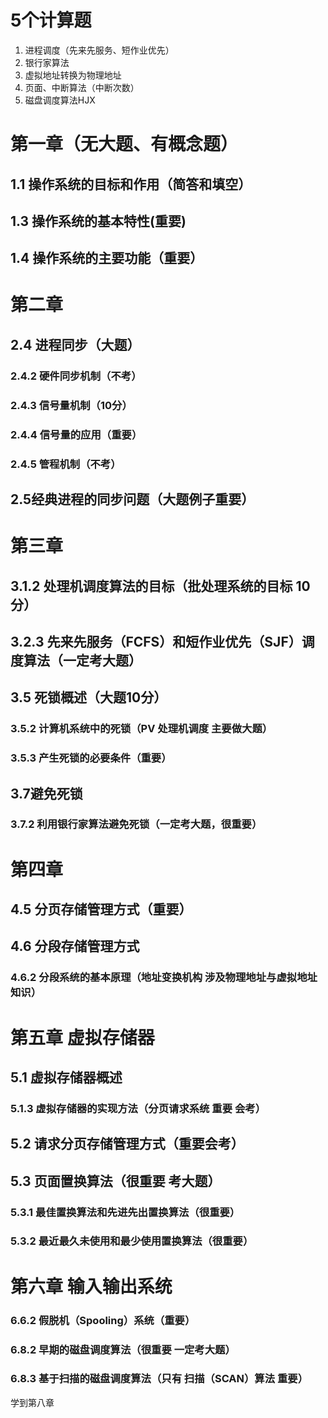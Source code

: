 # 5个计算题

1. 进程调度（先来先服务、短作业优先）
2. 银行家算法
3. 虚拟地址转换为物理地址
4. 页面、中断算法（中断次数）
5. 磁盘调度算法HJX

# 第一章（无大题、有概念题）

## 1.1 操作系统的目标和作用（简答和填空）

## 1.3 操作系统的基本特性(重要)

## 1.4 操作系统的主要功能（重要）

# 第二章

## 2.4 进程同步（大题）

### 2.4.2 硬件同步机制（不考）

### 2.4.3 信号量机制（10分）

### 2.4.4 信号量的应用（重要）

### 2.4.5 管程机制（不考）

## 2.5经典进程的同步问题（大题例子重要）

# 第三章

## 3.1.2 处理机调度算法的目标（批处理系统的目标 10分）

## 3.2.3 先来先服务（FCFS）和短作业优先（SJF）调度算法（一定考大题）

## 3.5 死锁概述（大题10分）

### 3.5.2 计算机系统中的死锁（PV 处理机调度 主要做大题）

### 3.5.3 产生死锁的必要条件（重要）

## 3.7避免死锁

### 3.7.2 利用银行家算法避免死锁（一定考大题，很重要）

# 第四章

## 4.5 分页存储管理方式（重要）

## 4.6 分段存储管理方式

### 4.6.2 分段系统的基本原理（地址变换机构 涉及物理地址与虚拟地址知识）

# 第五章 虚拟存储器

## 5.1 虚拟存储器概述

### 5.1.3 虚拟存储器的实现方法（分页请求系统 重要 会考）

## 5.2 请求分页存储管理方式（重要会考）

## 5.3 页面置换算法（很重要 考大题）

### 5.3.1 最佳置换算法和先进先出置换算法（很重要）

### 5.3.2 最近最久未使用和最少使用置换算法（很重要）

# 第六章 输入输出系统

### 6.6.2 假脱机（Spooling）系统（重要）

### 6.8.2 早期的磁盘调度算法（很重要 一定考大题）

### 6.8.3 基于扫描的磁盘调度算法（只有 扫描（SCAN）算法 重要）

学到第八章 
